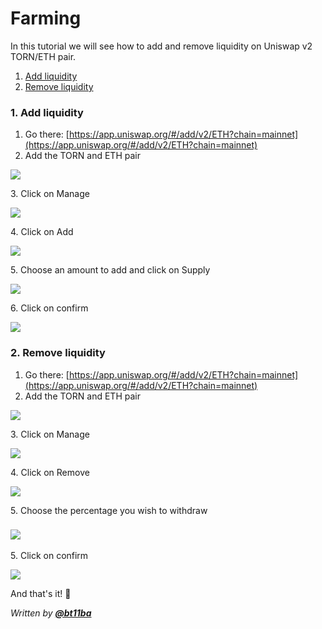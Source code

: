 # Farming

In this tutorial we will see how to add and remove liquidity on Uniswap v2 TORN/ETH pair.

1. [Add liquidity](farming.md#add-liquidity)
2. [Remove liquidity](farming.md#remove-liquidity)

### 1. Add liquidity

1. Go there: [https://app.uniswap.org/#/add/v2/ETH?chain=mainnet](https://app.uniswap.org/#/add/v2/ETH?chain=mainnet)
2. Add the TORN and ETH pair

![](<../.gitbook/assets/1 (3).png>)

3\. Click on Manage

![](../.gitbook/assets/2.png)

4\. Click on Add

![](<../.gitbook/assets/3 (2).png>)

5\. Choose an amount to add and click on Supply

![](../.gitbook/assets/1add.png)

6\. Click on confirm

![](../.gitbook/assets/2add.png)



### 2. Remove liquidity

1. Go there: [https://app.uniswap.org/#/add/v2/ETH?chain=mainnet](https://app.uniswap.org/#/add/v2/ETH?chain=mainnet)
2. Add the TORN and ETH pair

![](<../.gitbook/assets/1 (2).png>)

3\. Click on Manage

![](<../.gitbook/assets/2 (2).png>)

4\. Click on Remove

![](<../.gitbook/assets/3 (1).png>)

5\. Choose the percentage you wish to withdraw

### ![](../.gitbook/assets/4remove.png)

5\. Click on confirm

![](../.gitbook/assets/5remove.png)



And that's it! :tada:



_Written by_ [_**@bt11ba**_](https://torn.community/u/bt11ba/)

